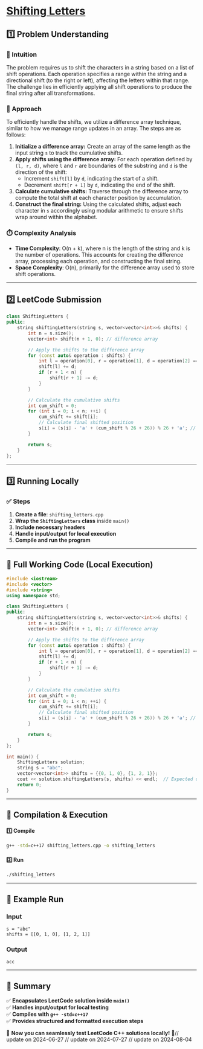 # **[Shifting Letters](https://leetcode.com/problems/shifting-letters/description/)**  

## **1️⃣ Problem Understanding**  
### **📌 Intuition**  
The problem requires us to shift the characters in a string based on a list of shift operations. Each operation specifies a range within the string and a directional shift (to the right or left), affecting the letters within that range. The challenge lies in efficiently applying all shift operations to produce the final string after all transformations.

### **🚀 Approach**  
To efficiently handle the shifts, we utilize a difference array technique, similar to how we manage range updates in an array. The steps are as follows:  
1. **Initialize a difference array:** Create an array of the same length as the input string `s` to track the cumulative shifts.
2. **Apply shifts using the difference array:** For each operation defined by `(l, r, d)`, where `l` and `r` are boundaries of the substring and `d` is the direction of the shift:
   - Increment `shift[l]` by `d`, indicating the start of a shift.
   - Decrement `shift[r + 1]` by `d`, indicating the end of the shift.
3. **Calculate cumulative shifts:** Traverse through the difference array to compute the total shift at each character position by accumulation.
4. **Construct the final string:** Using the calculated shifts, adjust each character in `s` accordingly using modular arithmetic to ensure shifts wrap around within the alphabet.

### **⏱️ Complexity Analysis**  
- **Time Complexity**: O(n + k), where n is the length of the string and k is the number of operations. This accounts for creating the difference array, processing each operation, and constructing the final string.  
- **Space Complexity**: O(n), primarily for the difference array used to store shift operations.

---  

## **2️⃣ LeetCode Submission**  
```cpp
class ShiftingLetters {
public:
    string shiftingLetters(string s, vector<vector<int>>& shifts) {
        int n = s.size();
        vector<int> shift(n + 1, 0); // difference array

        // Apply the shifts to the difference array
        for (const auto& operation : shifts) {
            int l = operation[0], r = operation[1], d = operation[2] == 1 ? 1 : -1;
            shift[l] += d;
            if (r + 1 < n) {
                shift[r + 1] -= d;
            }
        }

        // Calculate the cumulative shifts
        int cum_shift = 0;
        for (int i = 0; i < n; ++i) {
            cum_shift += shift[i];
            // Calculate final shifted position
            s[i] = (s[i] - 'a' + (cum_shift % 26 + 26)) % 26 + 'a'; // Wrap around
        }

        return s;
    }
};  
```  

---  

## **3️⃣ Running Locally**  
### **✅ Steps**  
1. **Create a file**: `shifting_letters.cpp`  
2. **Wrap the `ShiftingLetters` class** inside `main()`  
3. **Include necessary headers**  
4. **Handle input/output for local execution**  
5. **Compile and run the program**  

---  

## **📝 Full Working Code (Local Execution)**  
```cpp
#include <iostream>
#include <vector>
#include <string>
using namespace std;

class ShiftingLetters {
public:
    string shiftingLetters(string s, vector<vector<int>>& shifts) {
        int n = s.size();
        vector<int> shift(n + 1, 0); // difference array

        // Apply the shifts to the difference array
        for (const auto& operation : shifts) {
            int l = operation[0], r = operation[1], d = operation[2] == 1 ? 1 : -1; // d is 1 for right shift, -1 for left shift
            shift[l] += d;
            if (r + 1 < n) {
                shift[r + 1] -= d;
            }
        }

        // Calculate the cumulative shifts
        int cum_shift = 0;
        for (int i = 0; i < n; ++i) {
            cum_shift += shift[i];
            // Calculate final shifted position
            s[i] = (s[i] - 'a' + (cum_shift % 26 + 26)) % 26 + 'a'; // Wrap around
        }

        return s;
    }
};

int main() {
    ShiftingLetters solution;
    string s = "abc";
    vector<vector<int>> shifts = {{0, 1, 0}, {1, 2, 1}};
    cout << solution.shiftingLetters(s, shifts) << endl;  // Expected output: "acc"
    return 0;
}
```  

---  

## **🔧 Compilation & Execution**  
#### **1️⃣ Compile**  
```bash
g++ -std=c++17 shifting_letters.cpp -o shifting_letters
```  

#### **2️⃣ Run**  
```bash
./shifting_letters
```  

---  

## **🎯 Example Run**  
### **Input**  
```
s = "abc"
shifts = [[0, 1, 0], [1, 2, 1]]
```  
### **Output**  
```
acc
```  

---  

## **📌 Summary**  
✅ **Encapsulates LeetCode solution inside `main()`**  
✅ **Handles input/output for local testing**  
✅ **Compiles with `g++ -std=c++17`**  
✅ **Provides structured and formatted execution steps**  

🚀 **Now you can seamlessly test LeetCode C++ solutions locally!** 🚀// update on 2024-06-27
// update on 2024-07-27
// update on 2024-08-04

